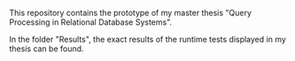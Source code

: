 This repository contains the prototype of my master thesis "Query Processing in Relational Database Systems".

In the folder "Results", the exact results of the runtime tests displayed in my thesis can be found.
